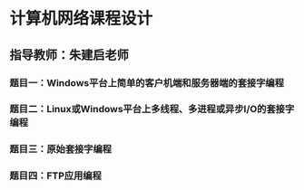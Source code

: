 # 计算机网络课程设计
## 指导教师：朱建启老师
### 题目一：Windows平台上简单的客户机端和服务器端的套接字编程
### 题目二：Linux或Windows平台上多线程、多进程或异步I/O的套接字编程
### 题目三：原始套接字编程
### 题目四：FTP应用编程
